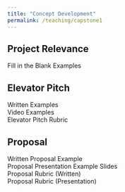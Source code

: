 ```yaml
---
title: "Concept Development"
permalink: /teaching/capstone1
---
```


## Project Relevance  
Fill in the Blank Examples

## Elevator Pitch
Written Examples  
Video Examples  
Elevator Pitch Rubric  

## Proposal
Written Proposal Example  
Proposal Presentation Example Slides  
Proposal Rubric (Written)  
Proposal Rubric (Presentation)  
